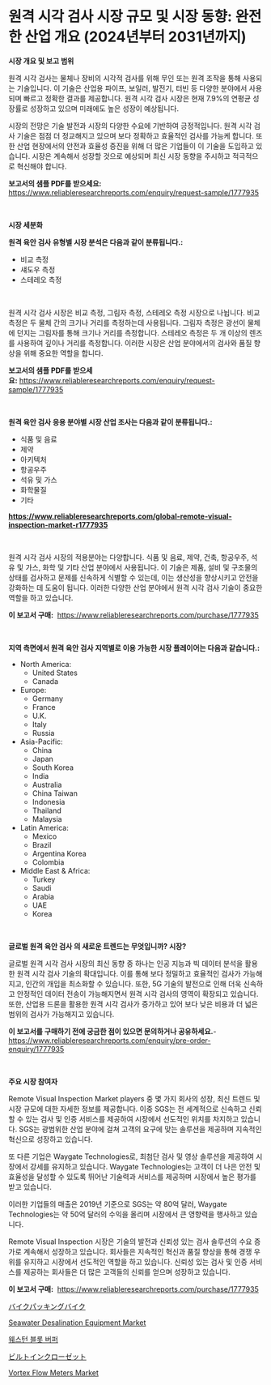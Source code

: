 <p><h1>원격 시각 검사 시장 규모 및 시장 동향: 완전한 산업 개요 (2024년부터 2031년까지)</h1></p><p><strong>시장 개요 및 보고 범위</strong></p>
<p><p>원격 시각 검사는 물체나 장비의 시각적 검사를 위해 무인 또는 원격 조작을 통해 사용되는 기술입니다. 이 기술은 산업용 파이프, 보일러, 발전기, 터빈 등 다양한 분야에서 사용되며 빠르고 정확한 결과를 제공합니다. 원격 시각 검사 시장은 현재 7.9%의 연평균 성장률로 성장하고 있으며 미래에도 높은 성장이 예상됩니다.</p><p>시장의 전망은 기술 발전과 시장의 다양한 수요에 기반하여 긍정적입니다. 원격 시각 검사 기술은 점점 더 정교해지고 있으며 보다 정확하고 효율적인 검사를 가능케 합니다. 또한 산업 현장에서의 안전과 효율성 증진을 위해 더 많은 기업들이 이 기술을 도입하고 있습니다. 시장은 계속해서 성장할 것으로 예상되며 최신 시장 동향을 주시하고 적극적으로 혁신해야 합니다.</p></p>
<p><strong>보고서의 샘플 PDF를 받으세요:</strong> <a href="https://www.reliableresearchreports.com/enquiry/request-sample/1777935">https://www.reliableresearchreports.com/enquiry/request-sample/1777935</a></p>
<p>&nbsp;</p>
<p><strong>시장 세분화</strong></p>
<p><strong>원격 육안 검사 유형별 시장 분석은 다음과 같이 분류됩니다.:</strong></p>
<p><ul><li>비교 측정</li><li>섀도우 측정</li><li>스테레오 측정</li></ul></p>
<p>&nbsp;</p>
<p><p>원격 시각 검사 시장은 비교 측정, 그림자 측정, 스테레오 측정 시장으로 나뉩니다. 비교 측정은 두 물체 간의 크기나 거리를 측정하는데 사용됩니다. 그림자 측정은 광선이 물체에 던지는 그림자를 통해 크기나 거리를 측정합니다. 스테레오 측정은 두 개 이상의 렌즈를 사용하여 깊이나 거리를 측정합니다. 이러한 시장은 산업 분야에서의 검사와 품질 향상을 위해 중요한 역할을 합니다.</p></p>
<p><strong>보고서의 샘플 PDF를 받으세요:</strong>&nbsp;<a href="https://www.reliableresearchreports.com/enquiry/request-sample/1777935">https://www.reliableresearchreports.com/enquiry/request-sample/1777935</a></p>
<p>&nbsp;</p>
<p><strong> 원격 육안 검사 응용 분야별 시장 산업 조사는 다음과 같이 분류됩니다.:</strong></p>
<p><ul><li>식품 및 음료</li><li>제약</li><li>아키텍처</li><li>항공우주</li><li>석유 및 가스</li><li>화학물질</li><li>기타</li></ul></p>
<p><strong><a href="https://www.reliableresearchreports.com/global-remote-visual-inspection-market-r1777935">https://www.reliableresearchreports.com/global-remote-visual-inspection-market-r1777935</a></strong></p>
<p>&nbsp;</p>
<p><p>원격 시각 검사 시장의 적용분야는 다양합니다. 식품 및 음료, 제약, 건축, 항공우주, 석유 및 가스, 화학 및 기타 산업 분야에서 사용됩니다. 이 기술은 제품, 설비 및 구조물의 상태를 검사하고 문제를 신속하게 식별할 수 있는데, 이는 생산성을 향상시키고 안전을 강화하는 데 도움이 됩니다. 이러한 다양한 산업 분야에서 원격 시각 검사 기술이 중요한 역할을 하고 있습니다.</p></p>
<p><strong>이 보고서 구매:</strong>&nbsp; <a href="https://www.reliableresearchreports.com/purchase/1777935">https://www.reliableresearchreports.com/purchase/1777935</a></p>
<p>&nbsp;</p>
<p><strong>지역 측면에서 원격 육안 검사 지역별로 이용 가능한 시장 플레이어는 다음과 같습니다.:</strong></p>
<p><ul>
    <li>
        North America:
        <ul>
            <li>United States</li>
            <li>Canada</li>
        </ul>
    </li>
    <li>
        Europe:
        <ul>
            <li>Germany</li>
            <li>France</li>
            <li>U.K.</li>
            <li>Italy</li>
            <li>Russia</li>
        </ul>
    </li>
    <li>
        Asia-Pacific:
        <ul>
            <li>China</li>
            <li>Japan</li>
            <li>South Korea</li>
            <li>India</li>
            <li>Australia</li>
            <li>China Taiwan</li>
            <li>Indonesia</li>
            <li>Thailand</li>
            <li>Malaysia</li>
        </ul>
    </li>
    <li>
        Latin America:
        <ul>
            <li>Mexico</li>
            <li>Brazil</li>
            <li>Argentina Korea</li>
            <li>Colombia</li>
        </ul>
    </li>
    <li>
        Middle East & Africa:
        <ul>
            <li>Turkey</li>
            <li>Saudi</li>
            <li>Arabia</li>
            <li>UAE</li>
            <li>Korea</li>
        </ul>
    </li>
    </ul></p>
<p>&nbsp;</p>
<p><strong>글로벌 원격 육안 검사 의 새로운 트렌드는 무엇입니까? 시장?</strong></p>
<p><p>글로벌 원격 시각 검사 시장의 최신 동향 중 하나는 인공 지능과 빅 데이터 분석을 활용한 원격 시각 검사 기술의 확대입니다. 이를 통해 보다 정밀하고 효율적인 검사가 가능해지고, 인간의 개입을 최소화할 수 있습니다. 또한, 5G 기술의 발전으로 인해 더욱 신속하고 안정적인 데이터 전송이 가능해지면서 원격 시각 검사의 영역이 확장되고 있습니다. 또한, 산업용 드론을 활용한 원격 시각 검사가 증가하고 있어 보다 낮은 비용과 더 넓은 범위의 검사가 가능해지고 있습니다.</p></p>
<p><strong>이 보고서를 구매하기 전에 궁금한 점이 있으면 문의하거나 공유하세요.</strong>- <a href="https://www.reliableresearchreports.com/enquiry/pre-order-enquiry/1777935">https://www.reliableresearchreports.com/enquiry/pre-order-enquiry/1777935</a></p>
<p>&nbsp;</p>
<p><strong>주요 시장 참여자</strong></p>
<p><p>Remote Visual Inspection Market players 중 몇 가지 회사의 성장, 최신 트렌드 및 시장 규모에 대한 자세한 정보를 제공합니다. 이중 SGS는 전 세계적으로 신속하고 신뢰할 수 있는 검사 및 인증 서비스를 제공하여 시장에서 선도적인 위치를 차지하고 있습니다. SGS는 광범위한 산업 분야에 걸쳐 고객의 요구에 맞는 솔루션을 제공하며 지속적인 혁신으로 성장하고 있습니다.</p><p>또 다른 기업은 Waygate Technologies로, 최첨단 검사 및 영상 솔루션을 제공하여 시장에서 강세를 유지하고 있습니다. Waygate Technologies는 고객이 더 나은 안전 및 효율성을 달성할 수 있도록 뛰어난 기술력과 서비스를 제공하며 시장에서 높은 평가를 받고 있습니다.</p><p>이러한 기업들의 매출은 2019년 기준으로 SGS는 약 80억 달러, Waygate Technologies는 약 50억 달러의 수익을 올리며 시장에서 큰 영향력을 행사하고 있습니다.</p><p>Remote Visual Inspection 시장은 기술의 발전과 신뢰성 있는 검사 솔루션의 수요 증가로 계속해서 성장하고 있습니다. 회사들은 지속적인 혁신과 품질 향상을 통해 경쟁 우위를 유지하고 시장에서 선도적인 역할을 하고 있습니다. 신뢰성 있는 검사 및 인증 서비스를 제공하는 회사들은 더 많은 고객들의 신뢰를 얻으며 성장하고 있습니다.</p></p>
<p><strong>이 보고서 구매:</strong>&nbsp;&nbsp;<a href="https://www.reliableresearchreports.com/purchase/1777935">https://www.reliableresearchreports.com/purchase/1777935</a></p>
<p><p><a href="https://github.com/ReyesKohler20231/Market-Research-Report-List-1/blob/main/907313028755.md">バイクパッキングバイク</a></p><p><a href="https://github.com/jhcraigie/Market-Research-Report-List-2/blob/main/seawater-desalination-equipment-market.md">Seawater Desalination Equipment Market</a></p><p><a href="https://github.com/trmesnao7959541/Market-Research-Report-List-1/blob/main/696514126350.md">웨스턴 블롯 버퍼</a></p><p><a href="https://github.com/adcxff01450218/Market-Research-Report-List-1/blob/main/473527328754.md">ビルトインクローゼット</a></p><p><a href="https://github.com/sonuprakash1/Market-Research-Report-List-2/blob/main/vortex-flow-meters-market.md">Vortex Flow Meters Market</a></p></p>
